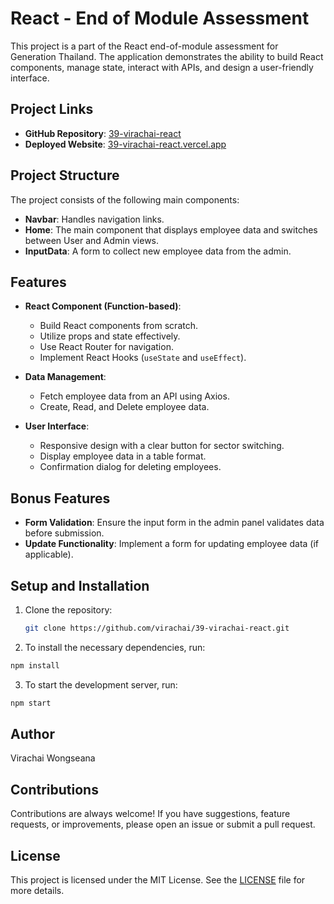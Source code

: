 # React - End of Module Assessment

This project is a part of the React end-of-module assessment for Generation Thailand. The application demonstrates the ability to build React components, manage state, interact with APIs, and design a user-friendly interface.

## Project Links

- **GitHub Repository**: [39-virachai-react](https://github.com/virachai/39-virachai-react.git)
- **Deployed Website**: [39-virachai-react.vercel.app](https://39-virachai-react.vercel.app/)

## Project Structure

The project consists of the following main components:

- **Navbar**: Handles navigation links.
- **Home**: The main component that displays employee data and switches between User and Admin views.
- **InputData**: A form to collect new employee data from the admin.

## Features

- **React Component (Function-based)**:

  - Build React components from scratch.
  - Utilize props and state effectively.
  - Use React Router for navigation.
  - Implement React Hooks (`useState` and `useEffect`).

- **Data Management**:

  - Fetch employee data from an API using Axios.
  - Create, Read, and Delete employee data.

- **User Interface**:
  - Responsive design with a clear button for sector switching.
  - Display employee data in a table format.
  - Confirmation dialog for deleting employees.

## Bonus Features

- **Form Validation**: Ensure the input form in the admin panel validates data before submission.
- **Update Functionality**: Implement a form for updating employee data (if applicable).

## Setup and Installation

1. Clone the repository:
   ```bash
   git clone https://github.com/virachai/39-virachai-react.git
   ```

2. To install the necessary dependencies, run:

```bash
npm install
```

3. To start the development server, run:

```bash
npm start
```

## Author

Virachai Wongseana

## Contributions

Contributions are always welcome! If you have suggestions, feature requests, or improvements, please open an issue or submit a pull request.

## License

This project is licensed under the MIT License. See the [LICENSE](LICENSE) file for more details.
